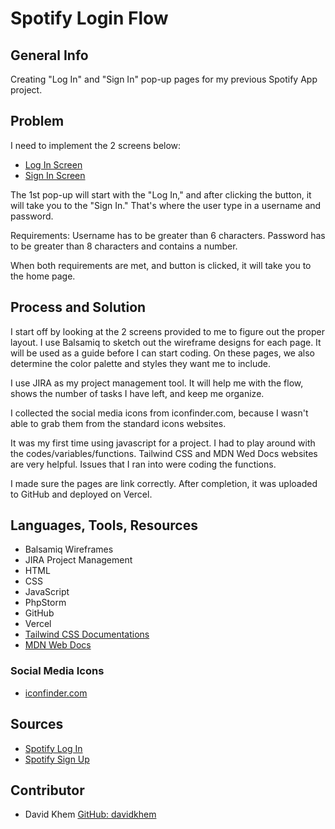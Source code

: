 # Spotify Login Flow
## General Info
Creating "Log In" and "Sign In" pop-up pages for my previous Spotify App project.

## Problem
I need to implement the 2 screens below:
* [Log In Screen](https://static.authw.it/MS_-_Sprint_4_-_00_-_Page_Load.png)
* [Sign In Screen](https://static.authw.it/MS_-_Sprint_4_-_01_-_Page_Load.png)

The 1st pop-up will start with the "Log In," and after clicking the button, it will take you to the "Sign In."
That's where the user type in a username and password.

Requirements:
Username has to be greater than 6 characters.
Password has to be greater than 8 characters and contains a number.

When both requirements are met, and button is clicked, it will take you to the home page.  

## Process and Solution
I start off by looking at the 2 screens provided to me to figure out the proper layout.
I use Balsamiq to sketch out the wireframe designs for each page. It will be used as a guide before I can start coding.
On these pages, we also determine the color palette and styles they want me to include.

I use JIRA as my project management tool. It will help me with the flow, shows the number of tasks I have left, and keep me organize.

I collected the social media icons from iconfinder.com, because I wasn't able to grab them from the standard icons websites.

It was my first time using javascript for a project. I had to play around with the codes/variables/functions.
Tailwind CSS and MDN Wed Docs websites are very helpful. Issues that I ran into were coding the functions.

I made sure the pages are link correctly.
After completion, it was uploaded to GitHub and deployed on Vercel.

## Languages, Tools, Resources
* Balsamiq Wireframes
* JIRA Project Management
* HTML
* CSS
* JavaScript
* PhpStorm
* GitHub
* Vercel
* [Tailwind CSS Documentations](https://tailwindcss.com/docs)
* [MDN Web Docs](https://developer.mozilla.org/en-US/)

### Social Media Icons
* [iconfinder.com](https://www.iconfinder.com/social-media-icons)

## Sources
* [Spotify Log In](https://accounts.spotify.com/en/login)
* [Spotify Sign Up](https://www.spotify.com/us/signup)

## Contributor
* David Khem [GitHub: davidkhem](https://github.com/davidkhem)

